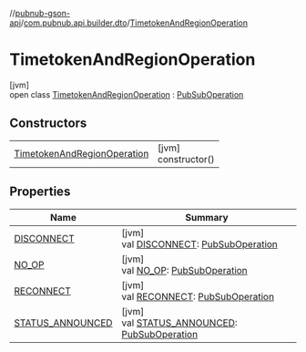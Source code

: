 //[pubnub-gson-api](../../../index.md)/[com.pubnub.api.builder.dto](../index.md)/[TimetokenAndRegionOperation](index.md)

# TimetokenAndRegionOperation

[jvm]\
open class [TimetokenAndRegionOperation](index.md) : [PubSubOperation](../-pub-sub-operation/index.md)

## Constructors

| | |
|---|---|
| [TimetokenAndRegionOperation](-timetoken-and-region-operation.md) | [jvm]<br>constructor() |

## Properties

| Name | Summary |
|---|---|
| [DISCONNECT](../-pub-sub-operation/-d-i-s-c-o-n-n-e-c-t.md) | [jvm]<br>val [DISCONNECT](../-pub-sub-operation/-d-i-s-c-o-n-n-e-c-t.md): [PubSubOperation](../-pub-sub-operation/index.md) |
| [NO_OP](../-pub-sub-operation/-n-o_-o-p.md) | [jvm]<br>val [NO_OP](../-pub-sub-operation/-n-o_-o-p.md): [PubSubOperation](../-pub-sub-operation/index.md) |
| [RECONNECT](../-pub-sub-operation/-r-e-c-o-n-n-e-c-t.md) | [jvm]<br>val [RECONNECT](../-pub-sub-operation/-r-e-c-o-n-n-e-c-t.md): [PubSubOperation](../-pub-sub-operation/index.md) |
| [STATUS_ANNOUNCED](../-pub-sub-operation/-s-t-a-t-u-s_-a-n-n-o-u-n-c-e-d.md) | [jvm]<br>val [STATUS_ANNOUNCED](../-pub-sub-operation/-s-t-a-t-u-s_-a-n-n-o-u-n-c-e-d.md): [PubSubOperation](../-pub-sub-operation/index.md) |
